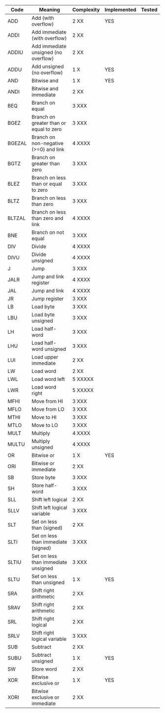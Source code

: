 

Code  |   Meaning                                 | Complexity  | Implemented  | Tested
------|-------------------------------------------|-------------|--------------|----------
ADD   |  Add (with overflow)                      | 2  XX       | YES             |
ADDI  |  Add immediate (with overflow)            | 2  XX       ||
ADDIU |  Add immediate unsigned (no overflow)     | 2  XX       ||
ADDU  |  Add unsigned (no overflow)               | 1  X        | YES |
AND   |  Bitwise and                              | 1  X        | YES |
ANDI  |  Bitwise and immediate                    | 2  XX       | |
BEQ   |  Branch on equal                          | 3  XXX      | |
BGEZ  |  Branch on greater than or equal to zero  | 3  XXX      ||
BGEZAL|  Branch on non-negative (>=0) and link    | 4  XXXX     ||
BGTZ  |  Branch on greater than zero              | 3  XXX      ||
BLEZ  |  Branch on less than or equal to zero     | 3  XXX      ||
BLTZ  |  Branch on less than zero                 | 3  XXX      ||
BLTZAL|  Branch on less than zero and link        | 4  XXXX     ||
BNE   |  Branch on not equal                      | 3  XXX      ||
DIV   |  Divide                                   | 4  XXXX     ||
DIVU  |  Divide unsigned                          | 4  XXXX     ||
J     |  Jump                                     | 3  XXX      ||
JALR  |  Jump and link register                   | 4  XXXX     ||
JAL   |  Jump and link                            | 4  XXXX     ||
JR    |  Jump register                            | 3  XXX      |
LB    |  Load byte                                | 3  XXX      |
LBU   |  Load byte unsigned                       | 3  XXX      |
LH    |  Load half-word                           | 3  XXX      | 
LHU   |  Load half-word unsigned                  | 3  XXX      | 
LUI   |  Load upper immediate                     | 2  XX       |
LW    |  Load word                                | 2  XX       |
LWL   |  Load word left                           | 5  XXXXX    |
LWR   |  Load word right                          | 5  XXXXX    |
MFHI  |  Move from HI                             | 3  XXX      |
MFLO  |  Move from LO                             | 3  XXX      |
MTHI  |  Move to HI                               | 3  XXX      |
MTLO  |  Move to LO                               | 3  XXX      |
MULT  |  Multiply                                 | 4  XXXX     |
MULTU |  Multiply unsigned                        | 4  XXXX     |
OR    |  Bitwise or                               | 1  X        | YES
ORI   |  Bitwise or immediate                     | 2  XX       |
SB    |  Store byte                               | 3  XXX      |
SH    |  Store half-word                          | 3  XXX      |
SLL   |  Shift left logical                       | 2  XX       |
SLLV  |  Shift left logical variable              | 3  XXX      | 
SLT   |  Set on less than (signed)                | 2  XX       |
SLTI  |  Set on less than immediate (signed)      | 3  XXX      |
SLTIU |  Set on less than immediate unsigned      | 3  XXX      |
SLTU  |  Set on less than unsigned                | 1  X        | YES
SRA   |  Shift right arithmetic                   | 2  XX       |
SRAV  |  Shift right arithmetic                   | 2  XX       |
SRL   |  Shift right logical                      | 2  XX       |
SRLV  |  Shift right logical variable             | 3  XXX      | 
SUB   |  Subtract                                 | 2  XX       |
SUBU  |  Subtract unsigned                        | 1  X        | YES
SW    |  Store word                               | 2  XX       |
XOR   |  Bitwise exclusive or                     | 1  X        | YES
XORI  |  Bitwise exclusive or immediate           | 2  XX       |
